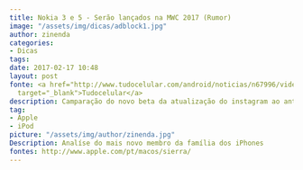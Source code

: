 ```yaml
---
title: Nokia 3 e 5 - Serão lançados na MWC 2017 (Rumor)
image: "/assets/img/dicas/adblock1.jpg"
author: zinenda
categories:
- Dicas
tags: 
date: 2017-02-17 10:48
layout: post
fonte: <a href="http://www.tudocelular.com/android/noticias/n67996/videochamadas-no-android-via-booyah-app.html"
  target="_blank">Tudocelular</a>
description: Camparação do novo beta da atualização do instagram ao antigo beta
tag:
- Apple
- iPod
picture: "/assets/img/author/zinenda.jpg"
Description: Analíse do mais novo membro da família dos iPhones
fontes: http://www.apple.com/pt/macos/sierra/
---
```


